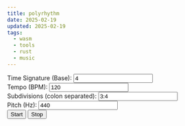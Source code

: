 ```yaml
---
title: polyrhythm
date: 2025-02-19
updated: 2025-02-19
tags:
  - wasm
  - tools
  - rust
  - music
---
```


<body>
<div id="controls">
  <div class="control">
    <label for="base">Time Signature (Base):</label>
    <input type="number" id="base" value="4">
  </div>
  <div class="control">
    <label for="tempo">Tempo (BPM):</label>
    <input type="number" id="tempo" value="120">
  </div>
  <div class="control">
    <label for="subdivisions">Subdivisions (colon separated):</label>
    <input type="text" id="subdivisions" value="3:4">
  </div>
  <div class="control">
    <label for="pitch">Pitch (Hz):</label>
    <input type="number" id="pitch" value="440">
  </div>
  <div class="buttons">
    <button id="start-button">Start</button>
    <button id="stop-button">Stop</button>
   </div>
</div>
  <canvas id="canvas1" style="color: black" width="800" height="600" ></canvas>
  <canvas id="canvas0" style="color: black" width="800" height="200" ></canvas>
  <canvas id="canvas2" style="color: black" width="800" height="300" ></canvas>
  <canvas id="canvas3" style="color: black" width="800" height="600" ></canvas>
  <script type="module" src="/js/polyrhythm.js"></script>
  <link href="./polyrhythm.css" rel="stylesheet" type="text/css">
</body>
